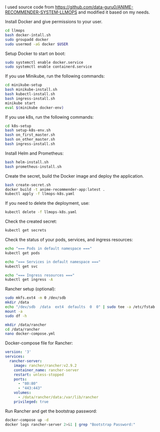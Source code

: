 I used source code from https://github.com/data-guru0/ANIME-RECOMMENDER-SYSTEM-LLMOPS and modified it based on my needs.

Install Docker and give permissions to your user.
```bash
cd llmops
bash docker-íntall.sh
sudo groupadd docker
sudo usermod -aG docker $USER
```

Setup Docker to start on boot:
```bash
sudo systemctl enable docker.service
sudo systemctl enable containerd.service
```

If you use Minikube, run the following commands:
```bash
cd minikube-setup
bash minikube-install.sh
bash kubectl-install.sh
bash ingress-install.sh
minikube start
eval $(minikube docker-env)
```

If you use k8s, run the following commands:
```bash
cd k8s-setup
bash setup-k8s-env.sh
bash on_first_master.sh
bash on_other_master.sh
bash ingress-install.sh
```

Install Helm and Prometheus:
```bash
bash helm-install.sh
bash prometheus-install.sh
```

Create the secret, build the Docker image and deploy the application.
```bash
bash create-secret.sh
docker build -t anime-recommender-app:latest .
kubectl apply -f llmops-k8s.yaml
```

If you need to delete the deployment, use:
```bash
kubectl delete -f llmops-k8s.yaml
```

Check the created secret:
```bash
kubectl get secrets
```

Check the status of your pods, services, and ingress resources:
```bash
echo "=== Pods in default namespace ==="
kubectl get pods

echo "=== Services in default namespace ==="
kubectl get svc

echo "=== Ingress resources ==="
kubectl get ingress -A
```

Rancher setup (optional):
```bash
sudo mkfs.ext4 -m 0 /dev/sdb
mkdir /data
echo "/dev/sdb  /data  ext4  defaults  0  0" | sudo tee -a /etc/fstab
mount -a
sudo df -h

mkdir /data/rancher
cd /data/rancher
nano docker-compose.yml
```

Docker-compose file for Rancher:
```yaml
version: '3'
services:
  rancher-server:
    image: rancher/rancher:v2.9.2
    container_name: rancher-server
    restart: unless-stopped
    ports:
      - "80:80"
      - "443:443"
    volumes:
      - /data/rancher/data:/var/lib/rancher
    privileged: true
```

Run Rancher and get the bootstrap password:
```bash
docker-compose up -d
docker logs rancher-server 2>&1 | grep "Bootstrap Password:"
```